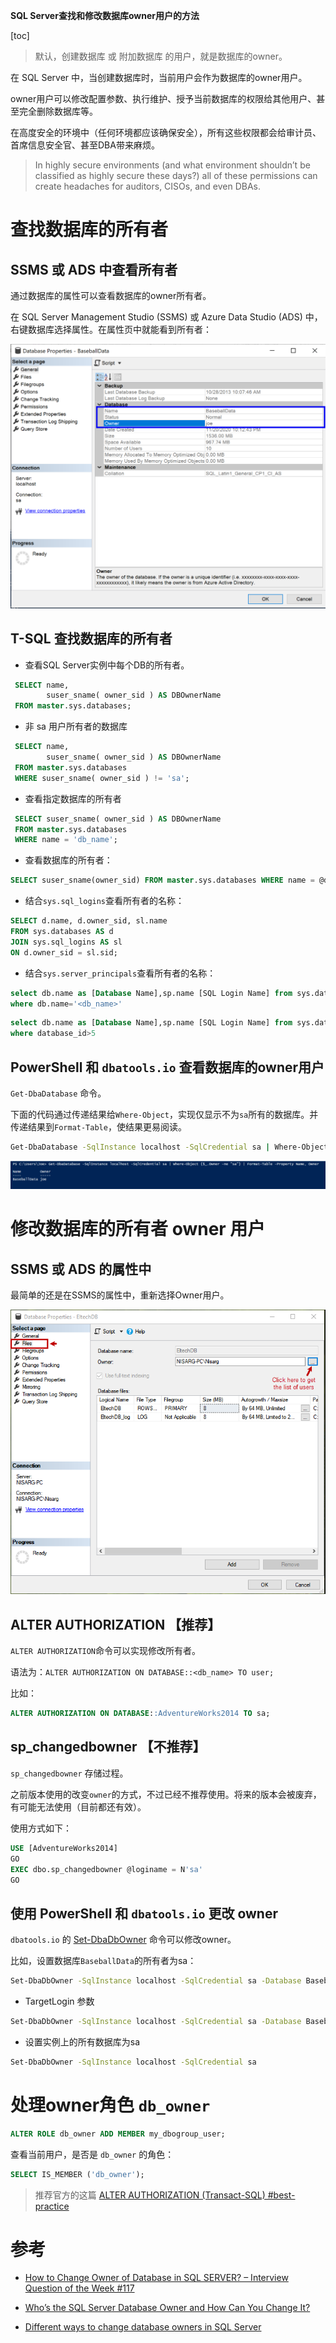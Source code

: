 **SQL Server查找和修改数据库owner用户的方法**

[toc]

> 默认，创建数据库 或 附加数据库 的用户，就是数据库的owner。

在 SQL Server 中，当创建数据库时，当前用户会作为数据库的owner用户。

owner用户可以修改配置参数、执行维护、授予当前数据库的权限给其他用户、甚至完全删除数据库等。

在高度安全的环境中（任何环境都应该确保安全），所有这些权限都会给审计员、首席信息安全官、甚至DBA带来麻烦。

> In highly secure environments (and what environment shouldn’t be classified as highly secure these days?) all of these permissions can create headaches for auditors, CISOs, and even DBAs.

# 查找数据库的所有者

## SSMS 或 ADS 中查看所有者

通过数据库的属性可以查看数据库的owner所有者。

在 SQL Server Management Studio (SSMS) 或 Azure Data Studio (ADS) 中，右键数据库选择属性。在属性页中就能看到所有者：

![](img/20230304150616.png)

## T-SQL 查找数据库的所有者

- 查看SQL Server实例中每个DB的所有者。

```sql
 SELECT name, 
        suser_sname( owner_sid ) AS DBOwnerName
 FROM master.sys.databases;
```

- 非 sa 用户所有者的数据库

```sql
 SELECT name, 
        suser_sname( owner_sid ) AS DBOwnerName
 FROM master.sys.databases
 WHERE suser_sname( owner_sid ) != 'sa';
```

- 查看指定数据库的所有者

```sql
 SELECT suser_sname( owner_sid ) AS DBOwnerName
 FROM master.sys.databases
 WHERE name = 'db_name';
```

- 查看数据库的所有者：

```sql
SELECT suser_sname(owner_sid) FROM master.sys.databases WHERE name = @dbName;
```

- 结合`sys.sql_logins`查看所有者的名称：

```sql
SELECT d.name, d.owner_sid, sl.name
FROM sys.databases AS d
JOIN sys.sql_logins AS sl
ON d.owner_sid = sl.sid;
```

- 结合`sys.server_principals`查看所有者的名称：

```sql
select db.name as [Database Name],sp.name [SQL Login Name] from sys.databases db left join sys.server_principals sp on db.owner_sid=sp.sid
where db.name='<db_name>'
```

```sql
select db.name as [Database Name],sp.name [SQL Login Name] from sys.databases db left join sys.server_principals sp on db.owner_sid=sp.sid
where database_id>5
```

## PowerShell 和 `dbatools.io` 查看数据库的owner用户

`Get-DbaDatabase` 命令。

下面的代码通过传递结果给`Where-Object`，实现仅显示不为`sa`所有的数据库。并传递结果到`Format-Table`，使结果更易阅读。

```sh
Get-DbaDatabase -SqlInstance localhost -SqlCredential sa | Where-Object {$_.Owner -ne "sa"} | Format-Table -Property Name, Owner 
```

![](img/20230304151512.png)


# 修改数据库的所有者 owner 用户

## SSMS 或 ADS 的属性中

最简单的还是在SSMS的属性中，重新选择Owner用户。

![](img/20230304154725.png)

## ALTER AUTHORIZATION 【推荐】

`ALTER AUTHORIZATION`命令可以实现修改所有者。

语法为：`ALTER AUTHORIZATION ON DATABASE::<db_name> TO user;`

比如：

```sql
ALTER AUTHORIZATION ON DATABASE::AdventureWorks2014 TO sa;
```


## sp_changedbowner 【不推荐】

`sp_changedbowner` 存储过程。

之前版本使用的改变`owner`的方式，不过已经不推荐使用。将来的版本会被废弃，有可能无法使用（目前都还有效）。

使用方式如下：

```sql
USE [AdventureWorks2014]
GO
EXEC dbo.sp_changedbowner @loginame = N'sa'
GO
```

## 使用 PowerShell 和 `dbatools.io` 更改 owner

`dbatools.io` 的 [Set-DbaDbOwner](https://docs.dbatools.io/#Set-DbaDbOwner) 命令可以修改owner。

比如，设置数据库`BaseballData`的所有者为sa：

```sh
Set-DbaDbOwner -SqlInstance localhost -SqlCredential sa -Database BaseballData
```

- TargetLogin 参数

```sh
Set-DbaDbOwner -SqlInstance localhost -SqlCredential sa -Database BaseballData -TargetLogin disabled_login_with_complex_pwd
```

- 设置实例上的所有数据库为sa

```sh
Set-DbaDbOwner -SqlInstance localhost -SqlCredential sa 
```

# 处理owner角色 `db_owner`

```sql
ALTER ROLE db_owner ADD MEMBER my_dbogroup_user;
```

查看当前用户，是否是 `db_owner` 的角色：

```sql
SELECT IS_MEMBER ('db_owner');
```

> 推荐官方的这篇 [ALTER AUTHORIZATION (Transact-SQL) #best-practice](https://learn.microsoft.com/en-us/sql/t-sql/statements/alter-authorization-transact-sql?view=sql-server-ver16#best-practice)

# 参考

- [How to Change Owner of Database in SQL SERVER? – Interview Question of the Week #117](https://blog.sqlauthority.com/2017/04/09/change-owner-database-sql-server-interview-question-week-116/)

- [Who’s the SQL Server Database Owner and How Can You Change It?](https://theserogroup.com/sql-server/whos-the-sql-server-database-owner-and-how-can-you-change-it/)

- [Different ways to change database owners in SQL Server](https://www.sqlshack.com/different-ways-to-change-database-owners-in-sql-server/)